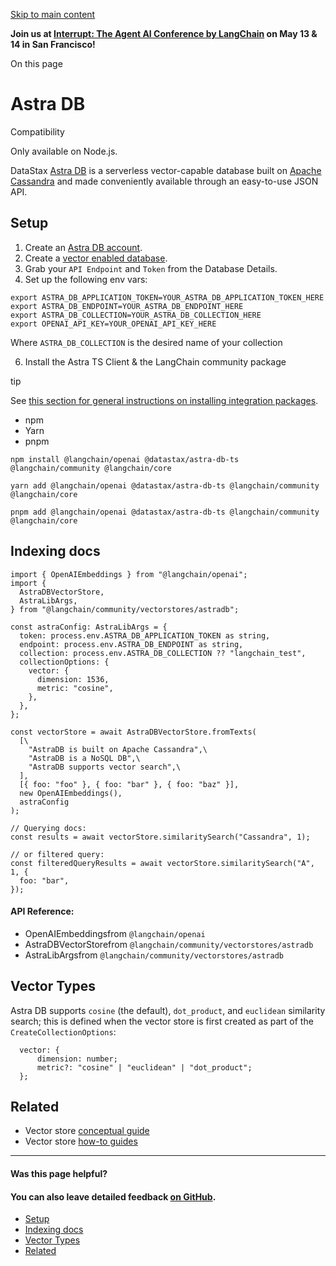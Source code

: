 [Skip to main content](https://js.langchain.com/docs/integrations/vectorstores/astradb/#__docusaurus_skipToContent_fallback)

**Join us at [Interrupt: The Agent AI Conference by LangChain](https://interrupt.langchain.com/) on May 13 & 14 in San Francisco!**

On this page

# Astra DB

Compatibility

Only available on Node.js.

DataStax [Astra DB](https://astra.datastax.com/register) is a serverless vector-capable database built on [Apache Cassandra](https://cassandra.apache.org/_/index.html) and made conveniently available through an easy-to-use JSON API.

## Setup [​](https://js.langchain.com/docs/integrations/vectorstores/astradb/\#setup "Direct link to Setup")

1. Create an [Astra DB account](https://astra.datastax.com/register).
2. Create a [vector enabled database](https://astra.datastax.com/createDatabase).
3. Grab your `API Endpoint` and `Token` from the Database Details.
4. Set up the following env vars:

```codeBlockLines_AdAo
export ASTRA_DB_APPLICATION_TOKEN=YOUR_ASTRA_DB_APPLICATION_TOKEN_HERE
export ASTRA_DB_ENDPOINT=YOUR_ASTRA_DB_ENDPOINT_HERE
export ASTRA_DB_COLLECTION=YOUR_ASTRA_DB_COLLECTION_HERE
export OPENAI_API_KEY=YOUR_OPENAI_API_KEY_HERE

```

Where `ASTRA_DB_COLLECTION` is the desired name of your collection

6. Install the Astra TS Client & the LangChain community package

tip

See [this section for general instructions on installing integration packages](https://js.langchain.com/docs/how_to/installation#installing-integration-packages).

- npm
- Yarn
- pnpm

```codeBlockLines_AdAo
npm install @langchain/openai @datastax/astra-db-ts @langchain/community @langchain/core

```

```codeBlockLines_AdAo
yarn add @langchain/openai @datastax/astra-db-ts @langchain/community @langchain/core

```

```codeBlockLines_AdAo
pnpm add @langchain/openai @datastax/astra-db-ts @langchain/community @langchain/core

```

## Indexing docs [​](https://js.langchain.com/docs/integrations/vectorstores/astradb/\#indexing-docs "Direct link to Indexing docs")

```codeBlockLines_AdAo
import { OpenAIEmbeddings } from "@langchain/openai";
import {
  AstraDBVectorStore,
  AstraLibArgs,
} from "@langchain/community/vectorstores/astradb";

const astraConfig: AstraLibArgs = {
  token: process.env.ASTRA_DB_APPLICATION_TOKEN as string,
  endpoint: process.env.ASTRA_DB_ENDPOINT as string,
  collection: process.env.ASTRA_DB_COLLECTION ?? "langchain_test",
  collectionOptions: {
    vector: {
      dimension: 1536,
      metric: "cosine",
    },
  },
};

const vectorStore = await AstraDBVectorStore.fromTexts(
  [\
    "AstraDB is built on Apache Cassandra",\
    "AstraDB is a NoSQL DB",\
    "AstraDB supports vector search",\
  ],
  [{ foo: "foo" }, { foo: "bar" }, { foo: "baz" }],
  new OpenAIEmbeddings(),
  astraConfig
);

// Querying docs:
const results = await vectorStore.similaritySearch("Cassandra", 1);

// or filtered query:
const filteredQueryResults = await vectorStore.similaritySearch("A", 1, {
  foo: "bar",
});

```

#### API Reference:

- OpenAIEmbeddingsfrom `@langchain/openai`
- AstraDBVectorStorefrom `@langchain/community/vectorstores/astradb`
- AstraLibArgsfrom `@langchain/community/vectorstores/astradb`

## Vector Types [​](https://js.langchain.com/docs/integrations/vectorstores/astradb/\#vector-types "Direct link to Vector Types")

Astra DB supports `cosine` (the default), `dot_product`, and `euclidean` similarity search; this is defined when the
vector store is first created as part of the `CreateCollectionOptions`:

```codeBlockLines_AdAo
  vector: {
      dimension: number;
      metric?: "cosine" | "euclidean" | "dot_product";
  };

```

## Related [​](https://js.langchain.com/docs/integrations/vectorstores/astradb/\#related "Direct link to Related")

- Vector store [conceptual guide](https://js.langchain.com/docs/concepts/#vectorstores)
- Vector store [how-to guides](https://js.langchain.com/docs/how_to/#vectorstores)

* * *

#### Was this page helpful?

#### You can also leave detailed feedback [on GitHub](https://github.com/langchain-ai/langchainjs/issues/new?assignees=&labels=03+-+Documentation&projects=&template=documentation.yml&title=DOC%3A+%3CIssue+related+to+/docs/integrations/vectorstores/astradb/%3E).

- [Setup](https://js.langchain.com/docs/integrations/vectorstores/astradb/#setup)
- [Indexing docs](https://js.langchain.com/docs/integrations/vectorstores/astradb/#indexing-docs)
- [Vector Types](https://js.langchain.com/docs/integrations/vectorstores/astradb/#vector-types)
- [Related](https://js.langchain.com/docs/integrations/vectorstores/astradb/#related)